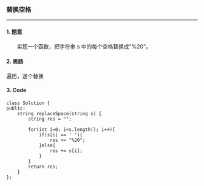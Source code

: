 ### 替换空格

---

#### 1. 题意

&emsp;&emsp;实现一个函数，把字符串 s 中的每个空格替换成"%20"。

#### 2. 思路

遍历，逐个替换

#### 3. Code

```
class Solution {
public:
    string replaceSpace(string s) {
        string res = "";

        for(int i=0; i<s.length(); i++){
            if(s[i] == ' '){
                res += "%20";
            }else{
                res += s[i];
            }
        }
        return res;
    }
};
```
